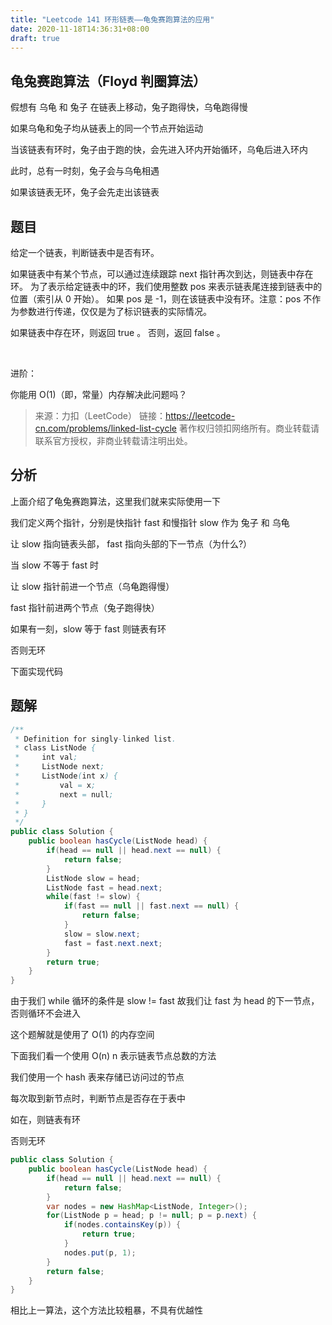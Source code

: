 ```yaml
---
title: "Leetcode 141 环形链表——龟兔赛跑算法的应用"
date: 2020-11-18T14:36:31+08:00
draft: true
---
```


## 龟兔赛跑算法（Floyd 判圈算法）

假想有 乌龟 和 兔子 在链表上移动，兔子跑得快，乌龟跑得慢

如果乌龟和兔子均从链表上的同一个节点开始运动

当该链表有环时，兔子由于跑的快，会先进入环内开始循环，乌龟后进入环内

此时，总有一时刻，兔子会与乌龟相遇

如果该链表无环，兔子会先走出该链表

## 题目

给定一个链表，判断链表中是否有环。

如果链表中有某个节点，可以通过连续跟踪 next 指针再次到达，则链表中存在环。 为了表示给定链表中的环，我们使用整数 pos 来表示链表尾连接到链表中的位置（索引从 0 开始）。 如果 pos 是 -1，则在该链表中没有环。注意：pos 不作为参数进行传递，仅仅是为了标识链表的实际情况。

如果链表中存在环，则返回 true 。 否则，返回 false 。

 

进阶：

你能用 O(1)（即，常量）内存解决此问题吗？

>来源：力扣（LeetCode）
链接：https://leetcode-cn.com/problems/linked-list-cycle
著作权归领扣网络所有。商业转载请联系官方授权，非商业转载请注明出处。

## 分析

上面介绍了龟兔赛跑算法，这里我们就来实际使用一下

我们定义两个指针，分别是快指针 fast 和慢指针 slow 作为 兔子 和 乌龟

让 slow 指向链表头部， fast 指向头部的下一节点（为什么?）

当 slow 不等于 fast 时

让 slow 指针前进一个节点（乌龟跑得慢）

fast 指针前进两个节点（兔子跑得快）

如果有一刻，slow 等于 fast 则链表有环

否则无环

下面实现代码

## 题解

```Java
/**
 * Definition for singly-linked list.
 * class ListNode {
 *     int val;
 *     ListNode next;
 *     ListNode(int x) {
 *         val = x;
 *         next = null;
 *     }
 * }
 */
public class Solution {
    public boolean hasCycle(ListNode head) {
        if(head == null || head.next == null) {
            return false;
        }
        ListNode slow = head;
        ListNode fast = head.next;
        while(fast != slow) {
            if(fast == null || fast.next == null) {
                return false;
            }
            slow = slow.next;
            fast = fast.next.next;
        }
        return true;
    }
}
```

由于我们 while 循环的条件是 slow != fast 故我们让 fast 为 head 的下一节点，否则循环不会进入

这个题解就是使用了 O(1) 的内存空间

下面我们看一个使用 O(n) n 表示链表节点总数的方法

我们使用一个 hash 表来存储已访问过的节点

每次取到新节点时，判断节点是否存在于表中

如在，则链表有环

否则无环

```Java 
public class Solution {
    public boolean hasCycle(ListNode head) {
        if(head == null || head.next == null) {
            return false;
        }
        var nodes = new HashMap<ListNode, Integer>();
        for(ListNode p = head; p != null; p = p.next) {
            if(nodes.containsKey(p)) {
                return true;
            }
            nodes.put(p, 1);
        }
        return false;
    }
}
```

相比上一算法，这个方法比较粗暴，不具有优越性